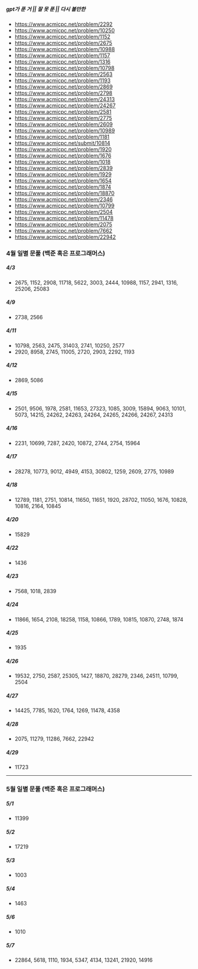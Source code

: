 ##### gpt가 푼 거 || 잘 못 푼 || 다시 볼만한
- https://www.acmicpc.net/problem/2292
- https://www.acmicpc.net/problem/10250
- https://www.acmicpc.net/problem/1152
- https://www.acmicpc.net/problem/2675
- https://www.acmicpc.net/problem/10988
- https://www.acmicpc.net/problem/1157
- https://www.acmicpc.net/problem/1316
- https://www.acmicpc.net/problem/10798
- https://www.acmicpc.net/problem/2563
- https://www.acmicpc.net/problem/1193
- https://www.acmicpc.net/problem/2869
- https://www.acmicpc.net/problem/2798
- https://www.acmicpc.net/problem/24313
- https://www.acmicpc.net/problem/24267
- https://www.acmicpc.net/problem/2581
- https://www.acmicpc.net/problem/2775
- https://www.acmicpc.net/problem/2609
- https://www.acmicpc.net/problem/10989
- https://www.acmicpc.net/problem/1181
- https://www.acmicpc.net/submit/10814
- https://www.acmicpc.net/problem/1920
- https://www.acmicpc.net/problem/1676
- https://www.acmicpc.net/problem/1018
- https://www.acmicpc.net/problem/2839
- https://www.acmicpc.net/problem/1929
- https://www.acmicpc.net/problem/1654
- https://www.acmicpc.net/problem/1874
- https://www.acmicpc.net/problem/18870
- https://www.acmicpc.net/problem/2346
- https://www.acmicpc.net/problem/10799
- https://www.acmicpc.net/problem/2504
- https://www.acmicpc.net/problem/11478
- https://www.acmicpc.net/problem/2075
- https://www.acmicpc.net/problem/7662
- https://www.acmicpc.net/problem/22942



### 4월 일별 문풀 (백준 혹은 프로그래머스)
##### 4/3
- 2675, 1152, 2908, 11718, 5622, 3003, 2444, 10988, 1157, 2941, 1316, 25206, 25083
##### 4/9
- 2738, 2566
##### 4/11
- 10798, 2563, 2475, 31403, 2741, 10250, 2577
- 2920, 8958, 2745, 11005, 2720, 2903, 2292, 1193
##### 4/12
- 2869, 5086
##### 4/15
- 2501, 9506, 1978, 2581, 11653, 27323, 1085, 3009, 15894, 9063, 10101, 5073, 14215, 24262, 24263, 24264, 24265, 24266, 24267, 24313
##### 4/16
- 2231, 10699, 7287, 2420, 10872, 2744, 2754, 15964
##### 4/17
- 28278, 10773, 9012, 4949, 4153, 30802, 1259, 2609, 2775, 10989
##### 4/18
- 12789, 1181, 2751, 10814, 11650, 11651, 1920, 28702, 11050, 1676, 10828, 10816, 2164, 10845
##### 4/20
- 15829
##### 4/22
- 1436
##### 4/23
- 7568, 1018, 2839
##### 4/24
- 11866, 1654, 2108, 18258, 1158, 10866, 1789, 10815, 10870, 2748, 1874
##### 4/25
- 1935
##### 4/26
- 19532, 2750, 2587, 25305, 1427, 18870, 28279, 2346, 24511, 10799, 2504
##### 4/27
- 14425, 7785, 1620, 1764, 1269, 11478, 4358
##### 4/28
- 2075, 11279, 11286, 7662, 22942
##### 4/29
- 11723
---
### 5월 일별 문풀 (백준 혹은 프로그래머스)
##### 5/1
- 11399
##### 5/2
- 17219
##### 5/3
- 1003
##### 5/4
- 1463
##### 5/6
- 1010
##### 5/7
- 22864, 5618, 1110, 1934, 5347, 4134, 13241, 21920, 14916

